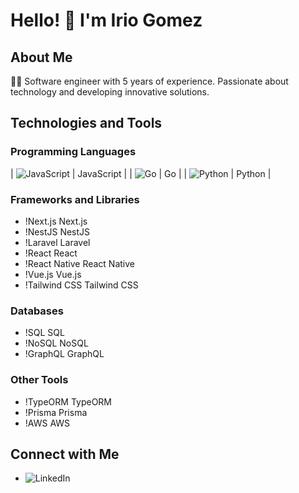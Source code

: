 # Hello! 👋 I'm Irio Gomez

## About Me
👨‍💻 Software engineer with 5 years of experience. Passionate about technology and developing innovative solutions.

## Technologies and Tools
### Programming Languages
| ![JavaScript](https://img.shields.io/badge/-JavaScript-F7DF1E?style=flat&logo=JavaScript&logoColor=black) | JavaScript |
| ![Go](https://img.shields.io/badge/-Go-00ADD8?style=flat&logo=Go&logoColor=white) | Go |
| ![Python](https://img.shields.io/badge/-Python-3776AB?style=flat&logo=Python&logoColor=white) | Python |

### Frameworks and Libraries
- !Next.js Next.js
- !NestJS NestJS
- !Laravel Laravel
- !React React
- !React Native React Native
- !Vue.js Vue.js
- !Tailwind CSS Tailwind CSS

### Databases
- !SQL SQL
- !NoSQL NoSQL
- !GraphQL GraphQL

### Other Tools
- !TypeORM TypeORM
- !Prisma Prisma
- !AWS AWS

## Connect with Me
- ![LinkedIn](https://www.linkedin.com/in/iriogomez/)

